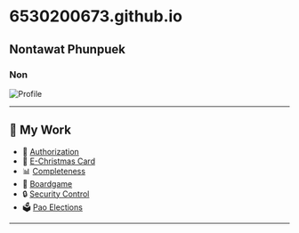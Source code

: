 # 6530200673.github.io

## Nontawat Phunpuek  
### Non  

![Profile](Image_GIT/pic.jpeg)  

---

## 📂 My Work  

- 📜 [Authorization](authorization.md)  
- 🎄 [E-Christmas Card](ecard.md)  
- 📊 [Completeness](completeness.md)  
- 🎲 [Boardgame](boardgame.md)  
- 🔒 [Security Control](security-control.md)  
- 🗳️ [Pao Elections](pao-elections.md)  

---
